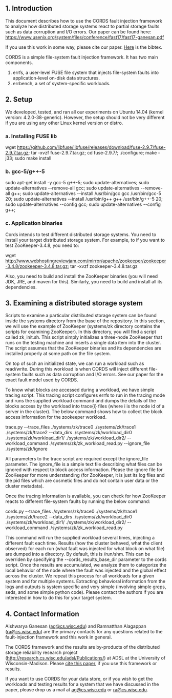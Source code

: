 ## 1. Introduction

This document describes how to use the CORDS fault injection framework to analyze how distributed storage systems react to partial storage faults such as data corruption and I/O errors. Our paper can be found here: https://www.usenix.org/system/files/conference/fast17/fast17-ganesan.pdf

If you use this work in some way, please cite our paper. <a href="http://research.cs.wisc.edu/adsl/Publications/cords-fast17.bib"> Here</a> is the bibtex. 

CORDS is a simple file-system fault injection framework. It has two main components. 

1. errfs, a user-level FUSE file system that injects file-system faults into application-level on-disk data structures.    
1. errbench, a set of system-specific workloads.

## 2. Setup

We developed, tested, and ran all our experiments on Ubuntu 14.04 (kernel version: 4.2.0-38-generic). However, the setup should not be very different if you are using any other Linux kernel version or distro. 

### a. Installing FUSE lib
wget https://github.com/libfuse/libfuse/releases/download/fuse-2.9.7/fuse-2.9.7.tar.gz; tar -xvzf fuse-2.9.7.tar.gz;
cd fuse-2.9.7/; ./configure; make -j33; sudo make install

### b. gcc-5/g++-5
sudo apt-get install -y gcc-5 g++-5;
sudo update-alternatives;
sudo update-alternatives --remove-all gcc;
sudo update-alternatives --remove-all g++;
sudo update-alternatives --install /usr/bin/gcc gcc /usr/bin/gcc-5 20;
sudo update-alternatives --install /usr/bin/g++ g++ /usr/bin/g++-5 20;
sudo update-alternatives --config gcc;
sudo update-alternatives --config g++;

### c. Application binaries
Cords intends to test different distributed storage systems. You need to install your target distributed storage system. For example, to if you want to test ZooKeeper-3.4.8, you need to:

wget http://www.webhostingreviewjam.com/mirror/apache/zookeeper/zookeeper-3.4.8/zookeeper-3.4.8.tar.gz; tar -xvzf zookeeper-3.4.8.tar.gz

Also, you need to build and install the ZooKeeper binaries (you will need JDK, JRE, and maven for this). Similarly, you need to build and install all its dependencies. 

## 3. Examining a distributed storage system

Scripts to examine a particular distributed storage system can be found inside the systems directory from the base of the repository. 
In this section, we will use the example of ZooKeeper (systems/zk directory contains the scripts for examining ZooKeeper). In this directory, you will find a script called zk_init.sh. This script simply initializes a three-node ZooKeeper that runs on the testing machine and inserts a single data item into the cluster. The script assumes that the ZooKeeper binaries and its dependencies are installed properly at some path on the file system. 

On top of such an initialized state, we can run a workload such as read/write. During this workload is when CORDS will inject different file-system faults such as data corruption and I/O errors. See our paper for the exact fault model used by CORDS. 

To know what blocks are accessed during a workload, we have simple tracing script. This tracing script configures errfs to run in the tracing mode and runs the supplied workload command and dumps the details of the blocks access by the workload into trace{i} files (where i is the node id of a server in the cluster). The below command shows how to collect the block access information for the zookeeper workload. 

trace.py --trace_files ./systems/zk/trace0 ./systems/zk/trace1 ./systems/zk/trace2 --data_dirs ./systems/zk/workload_dir0 ./systems/zk/workload_dir1/ ./systems/zk/workload_dir2/ --workload_command ./systems/zk/zk_workload_read.py --ignore_file ./systems/zk/ignore 

All parameters to the trace script are required except the ignore_file parameter. The ignore_file is a simple text file describing what files can be ignored with respect to block access information. Please the ignore file for ZooKeeper for more understanding (for ZooKeeper, it is just its log files and the pid files which are cosmetic files and do not contain user data or the cluster metadata).

Once the tracing information is available, you can check for how ZooKeeper reacts to different file-system faults by running the below command:

cords.py --trace_files ./systems/zk/trace0 ./systems/zk/trace1 ./systems/zk/trace2 --data_dirs ./systems/zk/workload_dir0 ./systems/zk/workload_dir1/ ./systems/zk/workload_dir2/ --workload_command ./systems/zk/zk_workload_read.py

This command will run the supplied workload several times, injecting a different fault each time. Results (how the cluster behaved, what the client observed) for each run (what fault was injected for what block on what file) are dumped into a directory. By default, this is /run/shm. This can be overriden by specifying the --cords_results_base_dir parameter to the cords script. Once the results are accumulated, we analyze them to categorize the local behavior of the node where the fault was injected and the global effect across the cluster. We repeat this process for all workloads for a given system and for multiple systems. Extracting behavioral information from the logs and outputs is system specific and very simple (involving simple greps, seds, and some simple python code). Please contact the authors if you are interested in how to do this for your target system. 

## 4. Contact Information

Aishwarya Ganesan (ag@cs.wisc.edu) and Ramnatthan Alagappan (ra@cs.wisc.edu) are the primary contacts for any questions related to the fault-injection framework and this work in general. 

The CORDS framework and the results are by-products of the distributed storage reliability research project (http://research.cs.wisc.edu/adsl/Publications/) at ADSL at the University of Wisconsin-Madison. Please <a href="http://research.cs.wisc.edu/adsl/Publications/cords-fast17.bib">cite this paper</a>, if you use this framework or results.  

If you want to use CORDS for your data store, or if you wish to get the workloads and testing results for a system that we have discussed in the paper, please drop us a mail at ag@cs.wisc.edu or ra@cs.wisc.edu.
